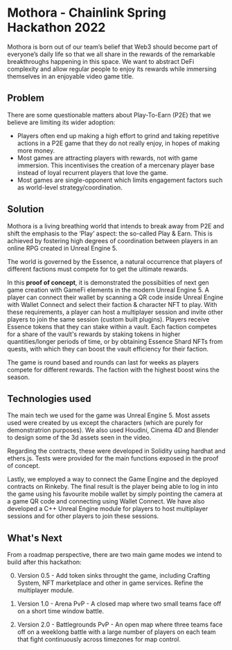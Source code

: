 # Mothora - Chainlink Spring Hackathon 2022

Mothora is born out of our team’s belief that Web3 should become part of everyone’s daily life so that we all share in the rewards of the remarkable breakthroughs happening in this space. We want to abstract DeFi complexity and allow regular people to enjoy its rewards while immersing themselves in an enjoyable video game title.

## Problem

There are some questionable matters about Play-To-Earn (P2E) that we believe are limiting its wider adoption:

- Players often end up making a high effort to grind and taking repetitive actions in a P2E game that they do not really enjoy, in hopes of making more money.
- Most games are attracting players with rewards, not with game immersion. This incentivises the creation of a mercenary player base instead of loyal recurrent players that love the game.
- Most games are single-opponent which limits engagement factors such as world-level strategy/coordination.

## Solution

Mothora is a living breathing world that intends to break away from P2E and shift the emphasis to the ‘Play’ aspect: the so-called Play & Earn. This is achieved by fostering high degrees of coordination between players in an online RPG created in Unreal Engine 5.

The world is governed by the Essence, a natural occurrence that players of different factions must compete for to get the ultimate rewards.

In this **proof of concept**, it is demonstrated the possibiities of next gen game creation with GameFi elements in the modern Unreal Engine 5. A player can connect their wallet by scanning a QR code inside Unreal Engine with Wallet Connect and select their faction & character NFT to play. With these requirements, a player can host a multiplayer session and invite other players to join the same session (custom built plugins).
Players receive Essence tokens that they can stake within a vault. Each faction competes for a share of the vault's rewards by staking tokens in higher quantities/longer periods of time, or by obtaining Essence Shard NFTs from quests, with which they can boost the vault efficiency for their faction.

The game is round based and rounds can last for weeks as players compete for different rewards. The faction with the highest boost wins the season.

## Technologies used

The main tech we used for the game was Unreal Engine 5. Most assets used were created by us except the characters (which are purely for demonstratrion purposes). We also used Houdini, Cinema 4D and Blender to design some of the 3d assets seen in the video.

Regarding the contracts, these were developed in Solidity using hardhat and ethers.js. Tests were provided for the main functions exposed in the proof of concept.

Lastly, we employed a way to connect the Game Engine and the deployed contracts on Rinkeby. The final result is the player being able to log in into the game using his favourite mobile wallet by simply pointing the camera at a game QR code and connecting using Wallet Connect. We have also developed a C++ Unreal Engine module for players to host multiplayer sessions and for other players to join these sessions.

## What's Next

From a roadmap perspective, there are two main game modes we intend to build after this hackathon:

0. Version 0.5 - Add token sinks throught the game, including Crafting System, NFT marketplace and other in game services. Refine the multiplayer module.

1. Version 1.0 - Arena PvP - A closed map where two small teams face off on a short time window battle.

2. Version 2.0 - Battlegrounds PvP - An open map where three teams face off on a weeklong battle with a large number of players on each team that fight continuously across timezones for map control.
